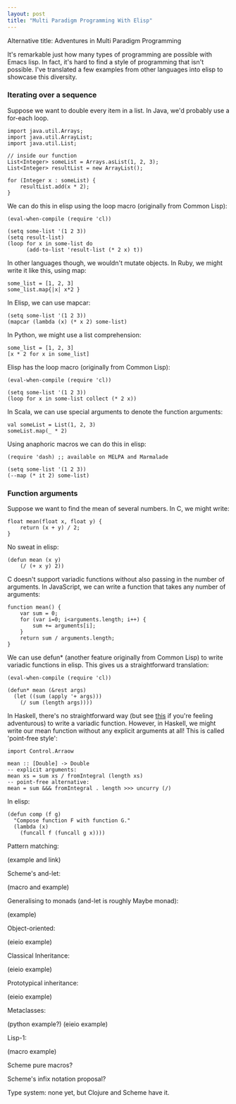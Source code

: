 ```yaml
--- 
layout: post
title: "Multi Paradigm Programming With Elisp"
---
```


Alternative title: Adventures in Multi Paradigm Programming

It's remarkable just how many types of programming are possible with
Emacs lisp. In fact, it's hard to find a style of programming that
isn't possible. I've translated a few examples from other languages
into elisp to showcase this diversity.

### Iterating over a sequence

Suppose we want to double every item in a list. In Java, we'd probably
use a for-each loop.

    import java.util.Arrays;
    import java.util.ArrayList;
    import java.util.List;
    
    // inside our function
    List<Integer> someList = Arrays.asList(1, 2, 3);
    List<Integer> resultList = new ArrayList();

    for (Integer x : someList) {
        resultList.add(x * 2);
    }
    
We can do this in elisp using the loop macro (originally from Common
Lisp):

    (eval-when-compile (require 'cl))

    (setq some-list '(1 2 3))
    (setq result-list)
    (loop for x in some-list do
          (add-to-list 'result-list (* 2 x) t))
          
In other languages though, we wouldn't mutate objects. In Ruby, we
might write it like this, using map:

    some_list = [1, 2, 3]
    some_list.map{|x| x*2 }
    
In Elisp, we can use mapcar:

    (setq some-list '(1 2 3))
    (mapcar (lambda (x) (* x 2) some-list)
    
In Python, we might use a list comprehension:

    some_list = [1, 2, 3]
    [x * 2 for x in some_list]
    
Elisp has the loop macro (originally from Common Lisp):

    (eval-when-compile (require 'cl))

    (setq some-list '(1 2 3))
    (loop for x in some-list collect (* 2 x))

In Scala, we can use special arguments to denote the function
arguments:

    val someList = List(1, 2, 3)
    someList.map(_ * 2)
    
Using anaphoric macros we can do this in elisp:

    (require 'dash) ;; available on MELPA and Marmalade

    (setq some-list '(1 2 3))
    (--map (* it 2) some-list)
    
### Function arguments

Suppose we want to find the mean of several numbers. In C, we might
write:

    float mean(float x, float y) {
        return (x + y) / 2;
    }

No sweat in elisp:

    (defun mean (x y)
        (/ (+ x y) 2))
        
C doesn't support variadic functions without also passing in the
number of arguments. In JavaScript, we can write a function that takes
any number of arguments:

    function mean() {
        var sum = 0;
        for (var i=0; i<arguments.length; i++) {
            sum += arguments[i];
        }
        return sum / arguments.length;
    }
    
We can use defun* (another feature originally from Common Lisp) to
write variadic functions in elisp. This gives us a straightforward
translation:

    (eval-when-compile (require 'cl))

    (defun* mean (&rest args)
      (let ((sum (apply '+ args)))
        (/ sum (length args))))
        
In Haskell, there's no straightforward way (but see [this](okmij.org/ftp/Haskell/polyvariadic.html) if you're
feeling adventurous) to write a variadic function. However, in
Haskell, we might write our mean function without any explicit
arguments at all! This is called 'point-free style':

    import Control.Arraow

    mean :: [Double] -> Double
    -- explicit arguments:
    mean xs = sum xs / fromIntegral (length xs)
    -- point-free alternative:
    mean = sum &&& fromIntegral . length >>> uncurry (/)
    
In elisp:

    (defun comp (f g)
      "Compose function F with function G."
      (lambda (x)
        (funcall f (funcall g x))))
    

Pattern matching:

(example and link)

Scheme's and-let:

(macro and example)

Generalising to monads (and-let is roughly Maybe monad):

(example)

Object-oriented:

(eieio example)

Classical Inheritance:

(eieio example)

Prototypical inheritance:

(eieio example)

Metaclasses:

(python example?)
(eieio example)

Lisp-1:

(macro example)

Scheme pure macros?

Scheme's infix notation proposal?

Type system: none yet, but Clojure and Scheme have it.
